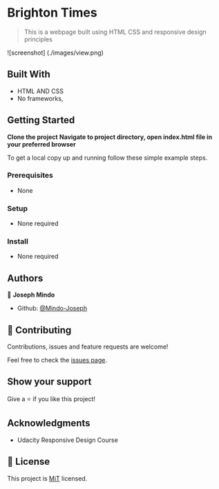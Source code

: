 # Brighton Times

> This is a webpage built using HTML CSS and responsive design principles

![screenshot] (./images/view.png)

## Built With

- HTML AND CSS
- No frameworks,


## Getting Started

**Clone the project**
**Navigate to project directory, open index.html file in your preferred browser**


To get a local copy up and running follow these simple example steps.

### Prerequisites
- None

### Setup
- None required

### Install
- None required

## Authors

👤 **Joseph Mindo**

- Github: [@Mindo-Joseph](https://github.com/Mindo-Joseph)


## 🤝 Contributing

Contributions, issues and feature requests are welcome!

Feel free to check the [issues page](issues/).

## Show your support

Give a ⭐️ if you like this project!

## Acknowledgments

- Udacity Responsive Design Course

## 📝 License

This project is [MiT](lic.url) licensed.